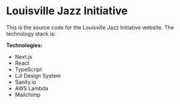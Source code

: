 # Louisville Jazz Initiative

This is the source code for the Louisville Jazz Initiative website. The technology stack is:

**Technologies:**

- Next.js
- React
- TypeScript
- LJI Design System
- Sanity.io
- AWS Lambda
- Mailchimp